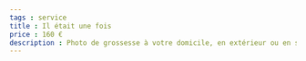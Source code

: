 ```yaml
---
tags : service
title : Il était une fois
price : 160 €
description : Photo de grossesse à votre domicile, en extérieur ou en studio
---
```

